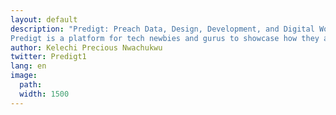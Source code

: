 ```yaml
---
layout: default
description: "Predigt: Preach Data, Design, Development, and Digital World. 
Predigt is a platform for tech newbies and gurus to showcase how they are using data, design, development, digital projects, and collaborations to make a positive difference for good." 
author: Kelechi Precious Nwachukwu
twitter: Predigt1
lang: en
image:
  path: 
  width: 1500 
---
```

